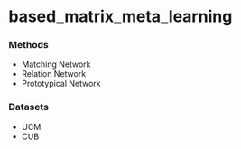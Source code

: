 # based_matrix_meta_learning

### Methods

- Matching Network
- Relation Network
- Prototypical Network

### Datasets

- UCM
- CUB
